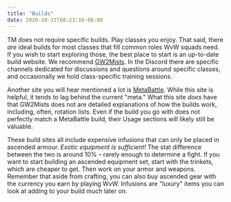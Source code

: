 ```yaml
---
title: "Builds"
date: 2020-10-31T08:23:18-06:00
---
```


TM does not require specific builds. Play classes you enjoy. That said, there *are* ideal builds for most classes that fill common roles WvW squads need. If you wish to start exploring those, the best place to start is an up-to-date build website. We recommend [GW2Mists](https://gw2mists.de/). In the Discord there are specific channels dedicated for discussions and questions around specific classes, and occasionally we hold class-specific training sessions.

Another site you will hear mentioned a lot is [MetaBattle](https://metabattle.com). While this site is helpful, it tends to lag behind the current "meta." What this site *does* have that GW2Mists does not are detailed explanations of how the builds work, including, often, rotation lists. Even if the build you go with does not perfectly match a MetaBattle build, their Usage sections will likely still be valuable.

These build sites all include expensive infusions that can only be placed in ascended armour. *Exotic equipment is sufficient!* The stat difference between the two is around 10%&nbsp;&ndash;&nbsp;rarely enough to determine a fight. If you want to start building an ascended equipment set, start with the trinkets, which are cheaper to get. Then work on your armor and weapons. Remember that aside from crafting, you can also buy ascended gear with the currency you earn by playing WvW. Infusions are "luxury" items you can look at adding to your build much later on.
